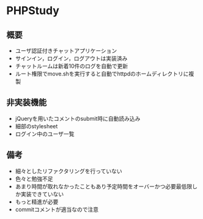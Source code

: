 # PHPStudy

## 概要
* ユーザ認証付きチャットアプリケーション
* サインイン，ログイン，ログアウトは実装済み
* チャットルームは新着10件のログを自動で更新
* ルート権限でmove.shを実行すると自動でhttpdのホームディレクトリに複製

## 非実装機能
* jQueryを用いたコメントのsubmit時に自動読み込み
* 細部のstylesheet
* ログイン中のユーザ一覧

## 備考
* 細々としたリファクタリングを行っていない
* 色々と勉強不足
* あまり時間が取れなかったこともあり予定時間をオーバーかつ必要最低限しか実装できていない
* もっと精進が必要
* commitコメントが適当なので注意